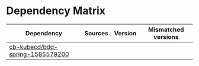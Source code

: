 # Dependency Matrix

Dependency | Sources | Version | Mismatched versions
---------- | ------- | ------- | -------------------
[cb-kubecd/bdd-spring-1585579200](https://github.com/cb-kubecd/bdd-spring-1585579200.git) |  | []() | 
